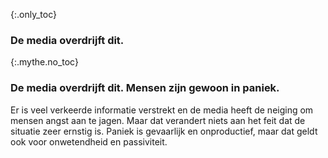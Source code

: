 {:.only_toc}
### De media overdrijft dit.

{:.mythe.no_toc}
### De media overdrijft dit. Mensen zijn gewoon in paniek.

Er is veel verkeerde informatie verstrekt en de media heeft de neiging om mensen angst aan te jagen. Maar dat verandert niets aan het feit dat de situatie zeer ernstig is. Paniek is gevaarlijk en onproductief, maar dat geldt ook voor onwetendheid en passiviteit.
